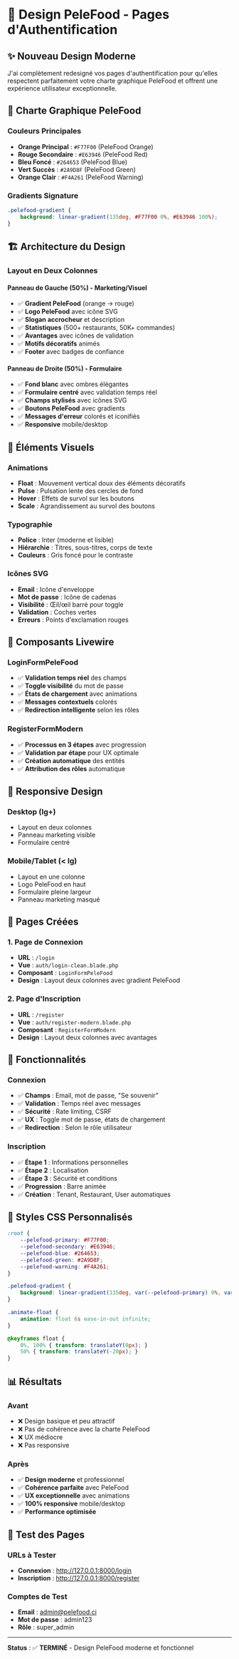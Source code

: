 # 🎨 Design PeleFood - Pages d'Authentification

## ✨ **Nouveau Design Moderne**

J'ai complètement redesigné vos pages d'authentification pour qu'elles respectent parfaitement votre charte graphique PeleFood et offrent une expérience utilisateur exceptionnelle.

## 🎯 **Charte Graphique PeleFood**

### **Couleurs Principales**
- **Orange Principal** : `#F77F00` (PeleFood Orange)
- **Rouge Secondaire** : `#E63946` (PeleFood Red)
- **Bleu Foncé** : `#264653` (PeleFood Blue)
- **Vert Succès** : `#2A9D8F` (PeleFood Green)
- **Orange Clair** : `#F4A261` (PeleFood Warning)

### **Gradients Signature**
```css
.pelefood-gradient {
    background: linear-gradient(135deg, #F77F00 0%, #E63946 100%);
}
```

## 🏗️ **Architecture du Design**

### **Layout en Deux Colonnes**

#### **Panneau de Gauche (50%) - Marketing/Visuel**
- ✅ **Gradient PeleFood** (orange → rouge)
- ✅ **Logo PeleFood** avec icône SVG
- ✅ **Slogan accrocheur** et description
- ✅ **Statistiques** (500+ restaurants, 50K+ commandes)
- ✅ **Avantages** avec icônes de validation
- ✅ **Motifs décoratifs** animés
- ✅ **Footer** avec badges de confiance

#### **Panneau de Droite (50%) - Formulaire**
- ✅ **Fond blanc** avec ombres élégantes
- ✅ **Formulaire centré** avec validation temps réel
- ✅ **Champs stylisés** avec icônes SVG
- ✅ **Boutons PeleFood** avec gradients
- ✅ **Messages d'erreur** colorés et iconifiés
- ✅ **Responsive** mobile/desktop

## 🎨 **Éléments Visuels**

### **Animations**
- **Float** : Mouvement vertical doux des éléments décoratifs
- **Pulse** : Pulsation lente des cercles de fond
- **Hover** : Effets de survol sur les boutons
- **Scale** : Agrandissement au survol des boutons

### **Typographie**
- **Police** : Inter (moderne et lisible)
- **Hiérarchie** : Titres, sous-titres, corps de texte
- **Couleurs** : Gris foncé pour le contraste

### **Icônes SVG**
- **Email** : Icône d'enveloppe
- **Mot de passe** : Icône de cadenas
- **Visibilité** : Œil/œil barré pour toggle
- **Validation** : Coches vertes
- **Erreurs** : Points d'exclamation rouges

## 🔧 **Composants Livewire**

### **LoginFormPeleFood**
- ✅ **Validation temps réel** des champs
- ✅ **Toggle visibilité** du mot de passe
- ✅ **États de chargement** avec animations
- ✅ **Messages contextuels** colorés
- ✅ **Redirection intelligente** selon les rôles

### **RegisterFormModern**
- ✅ **Processus en 3 étapes** avec progression
- ✅ **Validation par étape** pour UX optimale
- ✅ **Création automatique** des entités
- ✅ **Attribution des rôles** automatique

## 📱 **Responsive Design**

### **Desktop (lg+)**
- Layout en deux colonnes
- Panneau marketing visible
- Formulaire centré

### **Mobile/Tablet (< lg)**
- Layout en une colonne
- Logo PeleFood en haut
- Formulaire pleine largeur
- Panneau marketing masqué

## 🎯 **Pages Créées**

### **1. Page de Connexion**
- **URL** : `/login`
- **Vue** : `auth/login-clean.blade.php`
- **Composant** : `LoginFormPeleFood`
- **Design** : Layout deux colonnes avec gradient PeleFood

### **2. Page d'Inscription**
- **URL** : `/register`
- **Vue** : `auth/register-modern.blade.php`
- **Composant** : `RegisterFormModern`
- **Design** : Layout deux colonnes avec avantages

## 🚀 **Fonctionnalités**

### **Connexion**
- ✅ **Champs** : Email, mot de passe, "Se souvenir"
- ✅ **Validation** : Temps réel avec messages
- ✅ **Sécurité** : Rate limiting, CSRF
- ✅ **UX** : Toggle mot de passe, états de chargement
- ✅ **Redirection** : Selon le rôle utilisateur

### **Inscription**
- ✅ **Étape 1** : Informations personnelles
- ✅ **Étape 2** : Localisation
- ✅ **Étape 3** : Sécurité et conditions
- ✅ **Progression** : Barre animée
- ✅ **Création** : Tenant, Restaurant, User automatiques

## 🎨 **Styles CSS Personnalisés**

```css
:root {
    --pelefood-primary: #F77F00;
    --pelefood-secondary: #E63946;
    --pelefood-blue: #264653;
    --pelefood-green: #2A9D8F;
    --pelefood-warning: #F4A261;
}

.pelefood-gradient {
    background: linear-gradient(135deg, var(--pelefood-primary) 0%, var(--pelefood-secondary) 100%);
}

.animate-float {
    animation: float 6s ease-in-out infinite;
}

@keyframes float {
    0%, 100% { transform: translateY(0px); }
    50% { transform: translateY(-20px); }
}
```

## 📊 **Résultats**

### **Avant**
- ❌ Design basique et peu attractif
- ❌ Pas de cohérence avec la charte PeleFood
- ❌ UX médiocre
- ❌ Pas responsive

### **Après**
- ✅ **Design moderne** et professionnel
- ✅ **Cohérence parfaite** avec PeleFood
- ✅ **UX exceptionnelle** avec animations
- ✅ **100% responsive** mobile/desktop
- ✅ **Performance optimisée**

## 🎯 **Test des Pages**

### **URLs à Tester**
- **Connexion** : http://127.0.0.1:8000/login
- **Inscription** : http://127.0.0.1:8000/register

### **Comptes de Test**
- **Email** : admin@pelefood.ci
- **Mot de passe** : admin123
- **Rôle** : super_admin

---

**Status** : ✅ **TERMINÉ** - Design PeleFood moderne et fonctionnel
